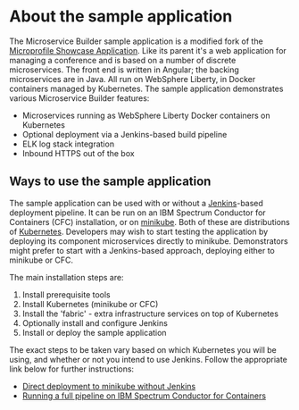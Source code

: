 # About the sample application
The Microservice Builder sample application is a modified fork of the [Microprofile Showcase Application](https://github.com/microprofile/microprofile-conference). Like its parent it's a web application for managing a conference and is based on a number of discrete microservices. The front end is written in Angular; the backing microservices are in Java. All run on WebSphere Liberty, in Docker containers managed by Kubernetes. The sample application demonstrates various Microservice Builder features:
- Microservices running as WebSphere Liberty Docker containers on Kubernetes
- Optional deployment via a Jenkins-based build pipeline
- ELK log stack integration
- Inbound HTTPS out of the box

## Ways to use the sample application

The sample application can be used with or without a [Jenkins](https://jenkins.io/)-based deployment pipeline. It can be run on an IBM Spectrum Conductor for Containers (CFC) installation, or on [minikube](https://github.com/kubernetes/minikube). Both of these are distributions of [Kubernetes](https://kubernetes.io/). Developers may wish to start testing the application by deploying its component microservices directly to minikube. Demonstrators might prefer to start with a Jenkins-based approach, deploying either to minikube or CFC.

The main installation steps are:

1. Install prerequisite tools
1. Install Kubernetes (minikube or CFC)
1. Install the 'fabric' - extra infrastructure services on top of Kubernetes
1. Optionally install and configure Jenkins
1. Install or deploy the sample application

The exact steps to be taken vary based on which Kubernetes you will be using, and whether or not you intend to use Jenkins. Follow the appropriate link below for further instructions:

* [Direct deployment to minikube without Jenkins](dev_test_local_minikube.md)
* [Running a full pipeline on IBM Spectrum Conductor for Containers](full_cfc.md)
